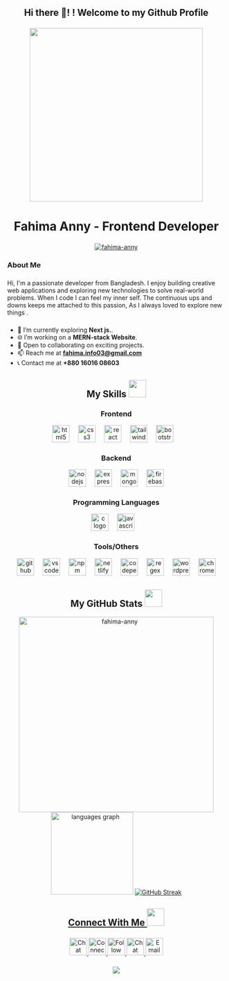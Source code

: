 <h2 align="center">Hi there 👋! !  Welcome to my Github Profile</h2>

###

<div align="center">
  <img height="400" src="https://i.ibb.co.com/vjLZg5s/freepik-upload-33195.jpg"  />
</div>

###

<h1 align="center">Fahima  Anny   - Frontend Developer</h1>


###
<p align="center"> <a href="https://github.com/fahima-anny/github-profile-trophy"><img src="https://github-profile-trophy.vercel.app/?username=fahima-anny&row=1&column=6&theme=onedark&title=Stars,Commits,Repositories" alt="fahima-anny" /></a> </p>



###
<h3 align="left">About Me</h3>


###

<p align="left">Hi, I'm a passionate developer from Bangladesh. I enjoy building creative web applications and exploring new technologies to solve real-world problems.  When I code I can feel my inner self. The continuous ups and downs keeps me attached to this passion, As I always loved to explore new things .<br>


  
###
  
 - 🌱 I’m currently exploring **Next js.**.  
 - 🌐 I’m working on a **MERN-stack Website**.  
 - 🚀 Open to collaborating on exciting projects.
 - 📫 Reach me at **fahima.info03@gmail.com**
 - 📞 Contact me at **+880 16016 08603**
</p>


###

<h2 align="center">My Skills <img src = "https://media2.giphy.com/media/QssGEmpkyEOhBCb7e1/giphy.gif?cid=ecf05e47a0n3gi1bfqntqmob8g9aid1oyj2wr3ds3mg700bl&rid=giphy.gif" width="40px" height="40px"></h2>

###
<h3 align="center">Frontend</h3>
<div align="center">
  <img src="https://skillicons.dev/icons?i=html" height="40" alt="html5 logo"  />
  <img width="12" />
  <img src="https://skillicons.dev/icons?i=css" height="40" alt="css3 logo"  />
  <img width="12" />
  <img src="https://skillicons.dev/icons?i=react" height="40" alt="react logo"  />
  <img width="12" />
  <img src="https://skillicons.dev/icons?i=tailwind" height="40" alt="tailwindcss logo"  />
  <img width="12" />
  <img src="https://cdn.jsdelivr.net/gh/devicons/devicon/icons/bootstrap/bootstrap-original.svg" height="40" alt="bootstrap logo"  />
  <img width="12" />
 
</div>

###

<h3 align="center">Backend</h3>
<div align="center">
  <img src="https://skillicons.dev/icons?i=nodejs" height="40" alt="nodejs logo"  />
  <img width="12" />
  <img src="https://skillicons.dev/icons?i=express" height="40" alt="express logo"  />
  <img width="12" />
  <img src="https://skillicons.dev/icons?i=mongodb" height="40" alt="mongodb logo"  />
  <img width="12" />
  <img src="https://skillicons.dev/icons?i=firebase" height="40" alt="firebase logo"  />
</div>

###

<h3 align="center">Programming Languages</h3>
<div align="center">
 <img src="https://skillicons.dev/icons?i=c" height="40" alt="c logo"  />
  <img width="12" />
    <img src="https://skillicons.dev/icons?i=js" height="40" alt="javascript logo"  />
  <img width="12" />
</div>

###

<h3 align="center">Tools/Others</h3>
<div align="center">
  <img src="https://skillicons.dev/icons?i=github" height="40" alt="github logo"  />
  <img width="12" />
  <img src="https://skillicons.dev/icons?i=vscode" height="40" alt="vscode logo"  />
  <img width="12" />
  <img src="https://cdn.simpleicons.org/npm/CB3837" height="40" alt="npm logo"  />
  <img width="12" />
  <img src="https://skillicons.dev/icons?i=netlify" height="40" alt="netlify logo"  />
  <img width="12" />
  <img src="https://skillicons.dev/icons?i=codepen" height="40" alt="codepen logo"  />
  <img width="12" />
  <img src="https://skillicons.dev/icons?i=regex" height="40" alt="regex logo" tooltip="regex" />
  <img width="12" />
  <img src="https://skillicons.dev/icons?i=wordpress" height="40" alt="wordpress logo"  />
  <img width="12" />
  <img src="https://cdn.jsdelivr.net/gh/devicons/devicon/icons/chrome/chrome-original.svg" height="40" alt="chrome logo"  />
</div>




###

<div align="center"  >

  <h2 > My GitHub Stats <img src='https://media1.giphy.com/media/du3J3cXyzhj75IOgvA/giphy.gif?cid=ecf05e47x2g034i9pzwtzzsd3xgg2w9nr94t4tflbbgo3008&rid=giphy.gif' width="40px" height="40px"> </h2>

 <img src="https://github-readme-stats.vercel.app/api?username=fahima-anny&show_icons=true&theme=gotham" alt="fahima-anny" width="450" />
  
  <img src="https://github-readme-stats.vercel.app/api/top-langs?username=fahima-anny&locale=en&hide_title=false&layout=compact&card_width=250&langs_count=5&theme=gotham&hide_border=false" height="190" alt="languages graph"  />

<a href="https://github.com/fahima-anny">
  <img src="https://nirzak-streak-stats.vercel.app/?user=fahima-anny&theme=gotham&hide_border=true&border_radius=4" alt="GitHub Streak" />
</div>







<h2 align="center">Connect With Me <img src = "https://media2.giphy.com/media/al7grkbrCChTAPEfyh/giphy.gif?cid=ecf05e47a0n3gi1bfqntqmob8g9aid1oyj2wr3ds3mg700bl&rid=giphy.gif" width="40px" height="40px"></h2>

###

<div align="center">
    <a href="https://wa.me/+8801601608603" target="_blank">
    <img src="https://img.shields.io/static/v1?message=WhatsApp&logo=whatsapp&label=Chat%20on%20WhatsApp&color=25D366&logoColor=white&style=for-the-badge" height="40" alt="Chat with me on WhatsApp" />
  </a>
  <a href="https://www.linkedin.com/in/fahima-akter-web-developer/" target="_blank">
    <img src="https://img.shields.io/static/v1?message=LinkedIn&logo=linkedin&label=Connect%20on%20LinkedIn&color=0077B5&logoColor=white&style=for-the-badge" height="40" alt="Connect with me on LinkedIn" />
  </a>
  <a href="https://x.com/AnnyFahima2021" target="_blank">
    <img src="https://img.shields.io/static/v1?message=Twitter&logo=twitter&label=Follow%20me%20on%20Twitter&color=1DA1F2&logoColor=white&style=for-the-badge" height="40" alt="Follow me on Twitter" />
  </a>
  <a href="https://discord.com/users/fahimaakter_57954" target="_blank">
    <img src="https://img.shields.io/static/v1?message=Discord&logo=discord&label=Chat%20on%20Discord&color=7289DA&logoColor=white&style=for-the-badge" height="40" alt="Chat with me on Discord" />
  </a>
<a href="https://mail.google.com/mail/?view=cm&fs=1&to=fahima.info03@gmail.com" target="_blank">
  <img src="https://img.shields.io/static/v1?message=Gmail&logo=gmail&label=Email%20me&color=D14836&logoColor=white&style=for-the-badge" height="40" alt="Email me at fahima.info03@gmail.com" />
</a>

</div>


###

<div align="center">
  <img src="https://visitor-badge.laobi.icu/badge?page_id=fahima-anny.fahima-anny&right_color=aqua"  />
</div>

###
